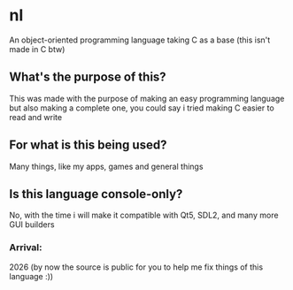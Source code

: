 # nl

An object-oriented programming language taking C as a base (this isn't made in C btw)


## What's the purpose of this?
This was made with the purpose of making an easy programming language but also making a complete one, you could say i tried making C easier to read and write

## For what is this being used?
Many things, like my apps, games and general things

## Is this language console-only?
No, with the time i will make it compatible with Qt5, SDL2, and many more GUI builders

### Arrival:
 2026 (by now the source is public for you to help me fix things of this language :))